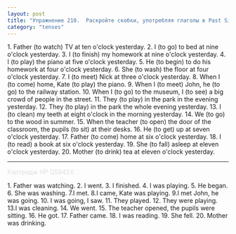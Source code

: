 ```yaml
---
layout: post
title: "Упражнение 210.  Раскройте скобки, употребляя глаголы в Past Simple или Past Continuous."
category: "tenses"
---
```

<section class="question">
1. Father (to watch) TV at ten o'clock yesterday. 2. I (to go) to bed at nine o'clock yesterday. 3. I (to finish) my homework at nine o'clock yesterday. 4. I (to play) the piano at five o'clock yesterday. 5. He (to begin) to do his homework at four o'clock yesterday. 6. She (to wash) the floor at four o'clock yesterday. 7. I (to meet) Nick at three o'clock yesterday. 8. When I (to come) home, Kate (to play) the piano. 9. When I (to meet) John, he (to go) to the railway station. 10. When I (to go) to the museum, I (to see) a big crowd of people in the street. 11. They (to play) in the park in the evening yesterday. 12. They (to play) in the park the whole evening yesterday. 13. I (to clean) my teeth at eight o'clock in the morning yesterday. 14. We (to go) to the wood in summer. 15. When the teacher (to open) the door of the classroom, the pupils (to sit) at their desks. 16. He (to get) up at seven o'clock yesterday. 17. Father (to come) home at six o'clock yesterday. 18. I (to read) a book at six o'clock yesterday. 19. She (to fall) asleep at eleven o'clock yesterday. 20. Mother (to drink) tea at eleven o'clock yesterday.
 
<td valign="top">
   <hr>
<p style="color:#dedede"> <!--6020d6ff-->Картридж HP Q5942X: .<!--6020d6ff--></p> 
 
  </td>
 <p></p>
</section>

<section class="answer">
1. Father was watching. 2. I went. 3. I finished. 4. I was playing. 5. He began. 6. She was washing. 7.I met. 8.I came, Kate was playing. 9.I met John, he was going. 10. I was going, I saw. 11. They played. 12. They were playing. 13.I was cleaning. 14. We went. 15. The teacher opened, the pupils were sitting. 16. He got. 17. Father came. 18. I was reading. 19. She fell. 20. Mother was drinking.
</section>